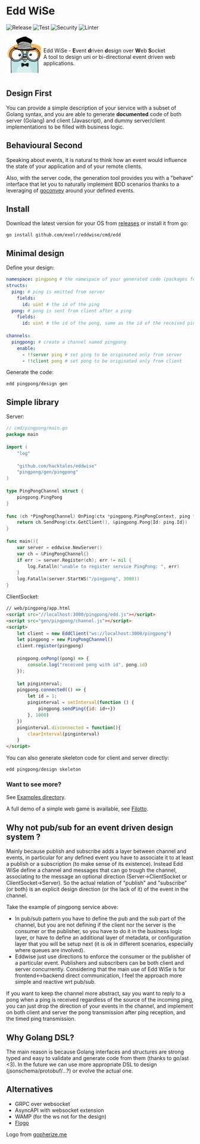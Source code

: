 
# Edd WiSe

![Release](https://img.shields.io/github/v/release/exelr/eddwise.svg)
![Test](https://github.com/exelr/eddwise/workflows/Test/badge.svg)
![Security](https://github.com/exelr/eddwise/workflows/Security/badge.svg)
![Linter](https://github.com/exelr/eddwise/workflows/Linter/badge.svg)

<div>
<img align="left" src="https://raw.githubusercontent.com/exelr/eddwise/master/logo.png" alt="Edd WiSe" width="100" height="100" />
<br/>
<p>
	Edd WiSe - <b>E</b>vent <b>d</b>riven <b>d</b>esign over <b>W</b>eb <b>S</b>ocket<br />
    A tool to design uni or bi-directional event driven web applications. <br />
</p>
<p><br /></p>
</div>

## Design First

You can provide a simple description of your service with a subset of Golang syntax,
and you are able to generate **documented** code of both server (Golang) and client (Javascript), and dummy server/client implementations to be filled with business logic.

## Behavioural Second

Speaking about events, it is natural to think how an event would influence the state of your application and of your remote clients.

Also, with the server code, the generation tool provides you with a "behave" interface that let you to naturally implement BDD scenarios thanks to a leveraging of [goconvey](https://github.com/smartystreets/goconvey) around your defined events.

## Install

Download the latest version for your OS from [releases](https://github.com/exelr/eddwise/releases) or install it from go:

```shell
go install github.com/exelr/eddwise/cmd/edd
```

## Minimal design

Define your design:
```yaml
namespace: pingpong # the namespace of your generated code (packages for go)
structs:
  ping: # ping is emitted from server
    fields:
      id: uint # the id of the ping
  pong: # pong is sent from client after a ping
    fields:
      id: uint # the id of the pong, same as the id of the received ping

channels:
  pingpong: # create a channel named pingpong
    enable:
      - !!server ping # set ping to be originated only from server
      - !!client pong # set pong to be originated only from client
```

Generate the code:

```shell
edd pingpong/design gen
```

## Simple library

Server:
```go
// cmd/pingpong/main.go
package main

import (
    "log"

    "github.com/hacktales/eddwise"
    "pingpong/gen/pingpong"
)

type PingPongChannel struct {
    pingpong.PingPong
}

func (ch *PingPongChannel) OnPing(ctx *pingpong.PingPongContext, ping *pingpong.Ping) error {
    return ch.SendPong(ctx.GetClient(), &pingpong.Pong{Id: ping.Id})
}

func main(){
    var server = eddwise.NewServer()
    var ch = &PingPongChannel{}
    if err := server.Register(ch); err != nil {
        log.Fatalln("unable to register service PingPong: ", err)
    }
    log.Fatalln(server.StartWS("/pingpong", 3000))
}

```
ClientSocket:
```html
// web/pingpong/app.html
<script src="//localhost:3000/pingpong/edd.js"></script>
<script src="gen/pingpong/channel.js"></script>
<script>
    let client = new EddClient("ws://localhost:3000/pingpong")
    let pingpong = new PingPongChannel()
    client.register(pingpong)
    
    pingpong.onPong((pong) => {
        console.log("received pong with id", pong.id)
    });
    
    let pinginterval;
    pingpong.connected(() => {
        let id = 1;
        pinginterval = setInterval(function () {
            pingpong.sendPing({id: id++})
        }, 1000)
    })
    pinginterval.disconnected = function(){
        clearInterval(pinginterval)
    }
</script>
```

You can also generate skeleton code for client and server directly:

```shell
edd pingpong/design skeleton
```

### Want to see more?

See [Examples directory](examples).

A full demo of a simple web game is available, see [Filotto](https://github.com/exelr/filotto).

## Why not pub/sub for an event driven design system ?

Mainly because publish and subscribe adds a layer between channel and events,
in particular for any defined event you have to associate it to at least a publish or a subscription (to make sense of its existence).
Instead Edd WiSe define a channel and messages that can go trough the channel, associating to the message an optional direction (Server->ClientSocket or ClientSocket->Server).
So the actual relation of "publish" and "subscribe" (or both) is an explicit design direction (or the lack of it) of the event in the channel.

Take the example of pingpong service above:
- In pub/sub pattern you have to define the pub and the sub part of the channel, but you are not defining if the client nor the server is the consumer or the publisher, so you have to do it in the business logic layer, or have to define an additional layer of metadata, or configuration layer that you will be setup next (it is ok in different scenarios, especially where queues are involved).
- Eddwise just use directions to enforce the consumer or the publisher of a particular event.
  Publishers and subscribers can be both client and server concurrently.
  Considering that the main use of Edd WiSe is for frontend<->backend direct communication, I feel the approach more simple and reactive wrt pub/sub.


If you want to keep the channel more abstract, say you want to reply to a pong when a ping is received regardless of the source of the incoming ping, you can just drop the direction of your events in the channel,
and implement on both client and server the pong transmission after ping reception, and the timed ping transmission.

## Why Golang DSL?

The main reason is because Golang interfaces and structures are strong typed and easy to validate and generate code from them (thanks to go/ast <3).
In the future we can use more appropriate DSL to design (jsonschema/protobuf/...?) or evolve the actual one.

## Alternatives

- GRPC over websocket
- AsyncAPI with websocket extension
- WAMP (for the ws not for the design)
- [Flogo](https://github.com/TIBCOSoftware/flogo)

Logo from [gopherize.me](https://gopherize.me)
